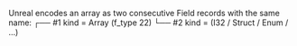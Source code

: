 Unreal encodes an array as two consecutive Field records with the same name:
   ┌── #1  kind = Array   (f_type 22)
   └── #2  kind = <real element kind>   (I32 / Struct / Enum / …)


